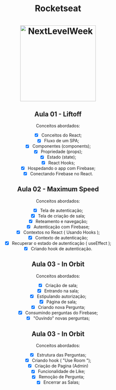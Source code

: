 <h1 align="center">
Rocketseat
</h1>

<h1 align="center">
    <img alt="NextLevelWeek" title="#NextLevelWeek" src="https://res.cloudinary.com/practicaldev/image/fetch/s--thEbyjLu--/c_imagga_scale,f_auto,fl_progressive,h_900,q_auto,w_1600/https://dev-to-uploads.s3.amazonaws.com/uploads/articles/4qa1g2dsx1hre7hjjlze.png" width="250px" />
</h1>


<div align="center">
  <h2 align="center"
  >
   Aula 01 - Liftoff
   </h2>
  Conceitos abordados:

- [X] Conceitos do React;
- [X] Fluxo de um SPA;
- [X] Componentes (components);
- [X] Propriedade (props);
- [X] Estado (state);
- [X] React Hooks;
- [X] Hospedando o app com Firebase;
- [X] Conectando Firebase no React.
</div>

<div align="center">
  <h2 align="center"
  >
   Aula 02 - Maximum Speed
   </h2>
  Conceitos abordados:

- [X] Tela de autenticação;
- [X] Tela de criação de sala;
- [X] Reteamento e navegação;
- [X] Autenticação com Firebase;
- [X] Contextos no React ( Usando Hooks );
- [X] Contexto de autenticação;
- [X] Recuperar o estado de autenticação ( useEffect );
- [X] Criando hook de autenticação.
</div>


<div align="center">
  <h2 align="center"
  >
   Aula 03 - In Orbit
   </h2>
  Conceitos abordados:

- [X] Criação de sala;
- [X] Entrando na sala;
- [X] Estipulando autorização;
- [X] Página de sala;
- [X] Criando nova Pergunta;
- [X] Consumindo perguntas do Firebase;
- [X] "Ouvindo" novas perguntas;
</div>

<div align="center">
  <h2 align="center"
  >
   Aula 03 - In Orbit
   </h2>
  Conceitos abordados:

- [X] Estrutura das Perguntas;
- [X] Criando hook ( "Use Room ");
- [X] Criação de Pagina (Admin)
- [X] Funcionalidade de Like;
- [X] Remoção de Pergunta;
- [X] Encerrar as Salas;

</div>